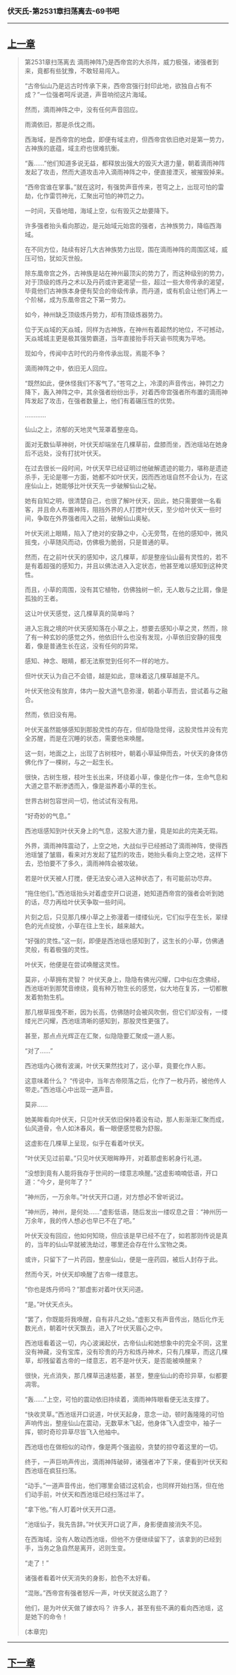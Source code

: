 ### 伏天氏-第2531章扫荡离去-69书吧

--------
[上一章](./34180b4464cbf1c0df4e40bc1149c303.md)
--------


>
>
>
>第2531章扫荡离去
>滴雨神阵乃是西帝宫的大杀阵，威力极强，诸强者到来，竟都有些犹豫，不敢轻易闯入。
>
>“古帝仙山乃是远古时传承下来，西帝宫强行封印此地，欲独自占有不成？”一位强者呵斥说道，声音响彻这片海域。
>
>然而，滴雨神阵之中，没有任何声音回应。
>
>雨滴依旧，那是杀伐之雨。
>
>西海域，是西帝宫的地盘，即便有域主府，但西帝宫依旧绝对是第一势力，古神族的底蕴，域主府也很难抗衡。
>
>“轰……”他们知道多说无益，都释放出强大的毁灭大道力量，朝着滴雨神阵发起了攻击，然而大道攻击冲入滴雨神阵之中，便直接湮灭，被摧毁掉来。
>
>“西帝宫谁在掌事。”就在这时，有强势声音传来，苍穹之上，出现可怕的雷劫，化作雷罚神光，汇聚出可怕的神罚之力。
>
>一时间，天昏地暗，海域上空，似有毁灭之劫要降下。
>
>许多强者抬头看向那边，是元始域元始宫的强者，古神族势力，降临西海域。
>
>在不同方位，陆续有好几大古神族势力出现，围在滴雨神阵的周围区域，威压可怕，犹如灭世般。
>
>除东凰帝宫之外，古神族是站在神州最顶尖的势力了，而这种级别的势力，对于顶级的炼丹之术以及丹药或许更渴望一些，超过一些大帝传承的渴望，毕竟他们古神族本身便有契合的帝级传承，而丹道，或有机会让他们再上一个阶梯，成为东凰帝宫之下第一势力。
>
>如今，神州缺乏顶级炼丹势力，却有顶级炼器势力。
>
>位于天焱域的天焱城，同样为古神族，在神州有着超然的地位，不可撼动，天焱城城主更是极其强势霸道，当年直接抬手将天谕书院夷为平地。
>
>现如今，传闻中古时代的丹帝传承出现，焉能不争？
>
>滴雨神阵之中，依旧无人回应。
>
>“既然如此，便休怪我们不客气了。”苍穹之上，冷漠的声音传出，神罚之力降下，轰入神阵之中，其余强者纷纷出手，对着西帝宫强者所布置的滴雨神阵发起了攻击，在强者数量上，他们有着碾压性的优势。
>
>…………
>
>仙山之上，浓郁的天地灵气笼罩着整座岛。
>
>面对无数仙草神树，叶伏天却端坐在几棵草前，盘膝而坐，西池瑶站在她身后不远处，没有打扰叶伏天。
>
>在过去很长一段时间，叶伏天早已经证明过他破解遗迹的能力，堪称是遗迹杀手，无论是哪一方面，她都不如叶伏天，因而西池瑶自然不会认为，在这座仙山上，她能够比叶伏天先一步破解仙山之秘。
>
>她有自知之明，很清楚自己，也很了解叶伏天，因此，她只需要做一名看客，并且命人布置神阵，阻挡外界的人打搅叶伏天，至少给叶伏天一些时间，争取在外界强者闯入之前，破解仙山奥秘。
>
>叶伏天闭上眼睛，陷入了绝对的安静之中，心无旁骛，在他的感知中，微风摇曳，小草随风而动，仿佛极为脆弱，只是普通的草。
>
>然而，在之前叶伏天的感知中，这几棵草，却是整座仙山最有灵性的，若不是有着超强的感知力，并且以佛法进入入定状态，他甚至难以感知到这种灵性。
>
>而且，小草的周围，没有其它植物，仿佛独树一帜，无人敢与之比肩，像是孤独的王者。
>
>这让叶伏天感觉，这几棵草真的简单吗？
>
>进入忘我之境的叶伏天感知落在小草之上，想要去感知小草之灵，然而，除了有一种玄妙的感觉之外，他依旧什么也没有发现，小草依旧安静的摇曳着，像是普通生长在这，没有任何的异常。
>
>感知、神念、眼睛，都无法察觉到任何不一样的地方。
>
>但叶伏天认为自己不会错，越是如此，意味着这几棵草越是不凡。
>
>叶伏天他没有放弃，体内一股大道气息弥漫，朝着小草而去，尝试着与之融合。
>
>然而，依旧没有用。
>
>叶伏天虽然能够感知到那股灵性的存在，但却隐隐觉得，这股灵性并没有完全苏醒，而是在沉睡的状态，需要他来唤醒。
>
>这一刻，地面之上，出现了古树枝叶，朝着小草延伸而去，叶伏天的身体仿佛化作了一棵树，与之一起生长。
>
>很快，古树生根，枝叶生长出来，环绕着小草，像是化作一体，生命气息和大道之意不断渗透而入，像是滋养着小草的生长。
>
>世界古树包容世间一切，他试试有没有用。
>
>“好奇妙的气息。”
>
>西池瑶感知到叶伏天身上的气息，这股大道力量，竟是如此的完美无瑕。
>
>外界，滴雨神阵震动了，上空之地，大战似乎已经撼动了滴雨神阵，使得西池瑶皱了皱眉，看来对方发起了猛烈的攻击，她抬头看向上空之地，这样下去，恐怕要不了多久，滴雨神阵会被攻破。
>
>若是叶伏天被人打搅，便无法安心进入这种状态了，有可能前功尽弃。
>
>“拖住他们。”西池瑶抬头对着虚空开口说道，她知道西帝宫的强者会听到她的话，尽力再给叶伏天争取一些时间。
>
>片刻之后，只见那几棵小草之上弥漫着一缕缕仙光，它们似乎在生长，翠绿色的光点绽放，小草在往上生长，越来越大。
>
>“好强的灵性。”这一刻，即便是西池瑶也感知到了，这生长的小草，仿佛通灵般，有着极强的灵性。
>
>叶伏天，他便是在尝试唤醒这灵性。
>
>莫非，小草拥有灵智？
>叶伏天身上，隐隐有佛光闪耀，口中似在念佛经，西池瑶听到那梵音缭绕，竟有种万物生长的感觉，似大地在复苏，一切都散发着勃勃生机。
>
>那几根草摇曳不断，因为长高，仿佛随时会被风吹倒，但它们却没有，一缕缕光芒闪耀，西池瑶清晰的感知到，那股灵性更强了。
>
>甚至，那点点光辉正在汇聚，似隐隐要汇聚成一道人影。
>
>“对了……”
>
>西池瑶内心微有波澜，叶伏天果然找对了，这小草，竟要化作人影。
>
>这意味着什么？
>“传说中，当年古帝陨落之后，化作了一枚丹药，被他传人带走。”西池瑶心中出现一道声音。
>
>莫非……
>
>她美眸看向叶伏天，只见叶伏天依旧保持着没有动，那人影渐渐汇聚而成，仙风道骨，令人如沐春风，看一眼便感觉极为舒服。
>
>这虚影在几棵草上呈现，似乎在看着叶伏天。
>
>“叶伏天见过前辈。”只见叶伏天眼眸睁开，对着那虚影躬身行礼道。
>
>“没想到竟有人能将我存于世间的一缕意志唤醒。”这虚影喃喃低语，开口道：“今夕，是何年了？”
>
>“神州历，一万余年。”叶伏天开口道，对方想必不曾听说过。
>
>“神州历，神州，是何处……”虚影低语，随后发出一缕叹息之音：“神州历一万余年，我的传人想必也早已不在了吧。”
>
>叶伏天没有回应，他如何知晓，但应该是早已经不在了，如若那则传说是真的，当年的仙山早就被洗劫过，哪里还会存在什么宝物之类。
>
>或许，只留下了一片药园，整座仙山，便是一座药园，被后人封存于此。
>
>然而今天，叶伏天却唤醒了古帝一缕意志。
>
>“你也是炼丹师吗？”那虚影对着叶伏天问道。
>
>“是。”叶伏天点头。
>
>“罢了，你既能将我唤醒，自有非凡之处。”虚影又有声音传出，随后化作无数光点，朝着叶伏天飘去，进入了叶伏天眉心之中。
>
>西池瑶看着这一切，内心波澜起伏，古帝仙山和她想象中的完全不同，这里没有神藏，没有宝库，没有珍贵的丹方和炼丹神术，只有几棵草，而这几棵草，却残留着古帝的一缕意志，若不是叶伏天，是否能被唤醒来？
>
>很快，光点消失，那几棵草迅速枯萎，甚至，整座仙山的奇珍异草，似都要凋零。
>
>“轰……”上空，可怕的震动依旧持续着，滴雨神阵眼看便无法支撑了。
>
>“快收灵草。”西池瑶开口说道，叶伏天起身，意念一动，顿时轰隆隆的可怕声响传出，整座仙山在震动，无数草木飞起，他身体飞入虚空中，袖子一挥，顿时奇珍异草尽皆飞入他袖中。
>
>西池瑶也在做相似的动作，像是两个强盗般，贪婪的掠夺着这里的一切。
>
>终于，一声巨响声传出，滴雨神阵破碎，诸强者冲了下来，便看到叶伏天和西池瑶在疯狂扫荡。
>
>“动手。”一道声音传出，他们哪里会错过这机会，也同样开始扫荡，但在他们动手前，叶伏天和西池瑶已经扫荡过半了。
>
>“拿下他。”有人盯着叶伏天开口道。
>
>“池瑶仙子，我先告辞。”叶伏天开口说了声，身影便直接消失不见。
>
>在西海域，没有人敢动西池瑶，但他不方便继续留下了，该拿到的已经到手，当务之急自然是离开，迟则生变。
>
>“走了！”
>
>诸强者看着叶伏天消失的身影，脸色不太好看。
>
>“混账。”西帝宫有强者怒斥一声，叶伏天就这么跑了？
>
>他们，是为叶伏天做了嫁衣吗？
>许多人，甚至有些不满的看向西池瑶，这是她下的命令！
>
>(本章完)
>
>

--------
[下一章](./cc72ffdf9651b30052a0bb0b8bcb2e1e.md)
--------
